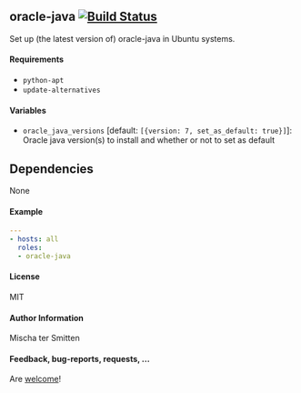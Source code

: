 ## oracle-java [![Build Status](https://travis-ci.org/Oefenweb/ansible-oracle-java.svg?branch=master)](https://travis-ci.org/Oefenweb/ansible-oracle-java)

Set up (the latest version of) oracle-java in Ubuntu systems.

#### Requirements

* `python-apt`
* `update-alternatives`

#### Variables

* `oracle_java_versions` [default: `[{version: 7, set_as_default: true}]`]: Oracle java version(s) to install and whether or not to set as default

## Dependencies

None

#### Example

```yaml
---
- hosts: all
  roles:
  - oracle-java
```

#### License

MIT

#### Author Information

Mischa ter Smitten

#### Feedback, bug-reports, requests, ...

Are [welcome](https://github.com/Oefenweb/ansible-oracle-java/issues)!
